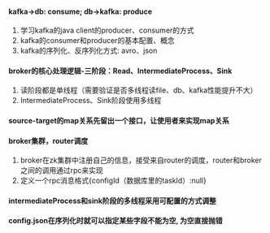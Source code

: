 #### kafka->db: consume; db->kafka: produce
1. 学习kafka的java client的producer、consumer的方式
2. kafka的consumer和producer的基本配置、概念
3. kafka的序列化、反序列化方式: avro、json

#### broker的核心处理逻辑-三阶段：Read、IntermediateProcess、Sink
1. 读阶段都是单线程（需要验证是否多线程读file、db、kafka性能提升不大）
2. IntermediateProcess、Sink阶段使用多线程
#### source-target的map关系先留出一个接口，让使用者来实现map关系

#### broker集群，router调度
1. broker在zk集群中注册自己的信息，接受来自router的调度，router和broker之间的调用通过rpc来实现
2. 定义一个rpc消息格式{configId（数据库里的taskId）:null}
#### intermediateProcess和sink阶段的多线程采用可配置的方式调整

#### config.json在序列化时就可以指定某些字段不能为空, 为空直接抛错